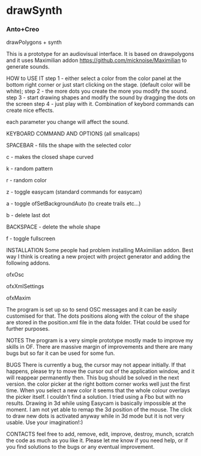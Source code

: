 # drawSynth
### Anto+Creo
drawPolygons + synth


This is a prototype for an audiovisual interface.
It is based on drawpolygons and it uses Maximilian addon https://github.com/micknoise/Maximilian to generate sounds.

HOW to USE IT
step 1 - either select a color from the color panel at the bottom right corner or just start clicking on the stage. (default color will be white);
step 2 - the more dots you create the more you modify the sound.
step 3 - start drawing shapes and modify the sound by dragging the dots on the screen
step 4 - just play with it.  Combination of keybord commands can create nice effects.

each parameter you change will affect the sound.

KEYBOARD COMMAND AND OPTIONS (all smallcaps)

SPACEBAR - fills the shape with the selected color

c - makes the closed shape curved

k - random pattern

r - random color

z - toggle easycam (standard commands for easycam)

a - toggle ofSetBackgroundAuto (to create trails etc...)

b - delete last dot

BACKSPACE - delete the whole shape

f - toggle fullscreen

INSTALLATION
Some people had problem installing MAximilian addon.
Best way I think is creating a new project with project generator and adding the following addons.

ofxOsc

ofxXmlSettings

ofxMaxim

The program is set up so to send OSC messages and it can be easily customised for that.
The dots positions along with the colour of the shape are stored in the position.xml file in the data folder.
THat could be used for further purposes.

NOTES
The program is a very simple prototype mostly made to improve my skills in OF.
There are massive margin of improvements and there are many bugs but so far it can be used for some fun.

BUGS
There is currently a bug, the cursor may not appear initially. If that happens, please try to move the cursor out of the application window, and it will reappear permanently then. This bug should be solved in the next version.
the color picker at the right bottom corner works well just the first time. When you select a new color it seems that
the whole colour overlays the picker itself. I couldn't find a solution. I tried using a Fbo but with no results.
Drawing in 3d while using Easycam is basically impossible at the moment.
I am not yet able to remap the 3d position of the mouse.
The click to draw new dots is activated anyway while in 3d mode but it is not very usable. Use your imagination!:)

CONTACTS
feel free to add, remove, edit, improve, destroy, munch, scratch the code as much as you like it.
Please let me know if you need help, or if you find solutions to the bugs or any eventual improvement.





